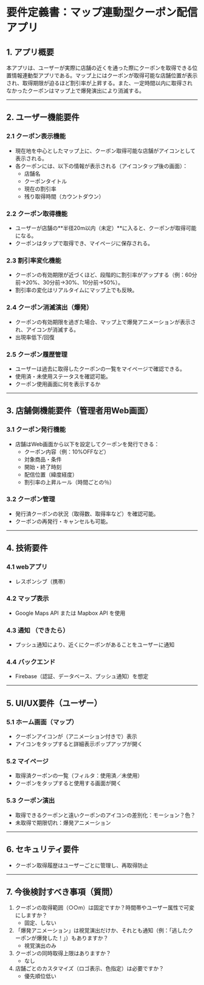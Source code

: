 # 要件定義書：マップ連動型クーポン配信アプリ

## 1. アプリ概要
本アプリは、ユーザーが実際に店舗の近くを通った際にクーポンを取得できる位置情報連動型アプリである。マップ上にはクーポンが取得可能な店舗位置が表示され、取得期限が迫るほど割引率が上昇する。また、一定時間以内に取得されなかったクーポンはマップ上で爆発演出により消滅する。

---

## 2. ユーザー機能要件

### 2.1 クーポン表示機能
- 現在地を中心としたマップ上に、クーポン取得可能な店舗がアイコンとして表示される。
- 各クーポンには、以下の情報が表示される（アイコンタップ後の画面）：
  - 店舗名
  - クーポンタイトル
  - 現在の割引率
  - 残り取得時間（カウントダウン）

### 2.2 クーポン取得機能
- ユーザーが店舗の**半径20m以内（未定）**に入ると、クーポンが取得可能になる。
- クーポンはタップで取得でき、マイページに保存される。

### 2.3 割引率変化機能
- クーポンの有効期限が近づくほど、段階的に割引率がアップする（例：60分前→20%、30分前→30%、10分前→50%）。
- 割引率の変化はリアルタイムにマップ上でも反映。

### 2.4 クーポン消滅演出（爆発）
- クーポンの有効期限を過ぎた場合、マップ上で爆発アニメーションが表示され、アイコンが消滅する。
- 出現率低下/回復

### 2.5 クーポン履歴管理
- ユーザーは過去に取得したクーポンの一覧をマイページで確認できる。
- 使用済・未使用ステータスを確認可能。
- クーポン使用画面に何を表示するか


---

## 3. 店舗側機能要件（管理者用Web画面）

### 3.1 クーポン発行機能
- 店舗はWeb画面から以下を設定してクーポンを発行できる：
  - クーポン内容（例：10%OFFなど）
  - 対象商品・条件
  - 開始・終了時刻
  - 配信位置（緯度経度）
  - 割引率の上昇ルール（時間ごとの％）

### 3.2 クーポン管理
- 発行済クーポンの状況（取得数、取得率など）を確認可能。
- クーポンの再発行・キャンセルも可能。

---

## 4. 技術要件

### 4.1 webアプリ
- レスポンシブ（携帯）

### 4.2 マップ表示
- Google Maps API または Mapbox API を使用

### 4.3 通知 （できたら）
- プッシュ通知により、近くにクーポンがあることをユーザーに通知

### 4.4 バックエンド
- Firebase（認証、データベース、プッシュ通知）を想定

---

## 5. UI/UX要件（ユーザー）

### 5.1 ホーム画面（マップ）
- クーポンアイコンが（アニメーション付きで）表示
- アイコンをタップすると詳細表示ポップアップが開く

### 5.2 マイページ
- 取得済クーポンの一覧（フィルタ：使用済／未使用）
- クーポンをタップすると使用する画面が開く

### 5.3 クーポン演出
- 取得できるクーポンと遠いクーポンのアイコンの差別化：モーション？色？
- 未取得で期限切れ：爆発アニメーション

---

## 6. セキュリティ要件
- クーポン取得履歴はユーザーごとに管理し、再取得防止

---

## 7. 今後検討すべき事項（質問）

1. クーポンの取得範囲（○○m）は固定ですか？時間帯やユーザー属性で可変にしますか？
    - 固定、しない
3. 「爆発アニメーション」は視覚演出だけか、それとも通知（例：「逃したクーポンが爆発した！」）もありますか？
    - 視覚演出のみ
5. クーポンの同時取得上限はありますか？
    - なし
7. 店舗ごとのカスタマイズ（ロゴ表示、色指定）は必要ですか？
    - 優先順位低い